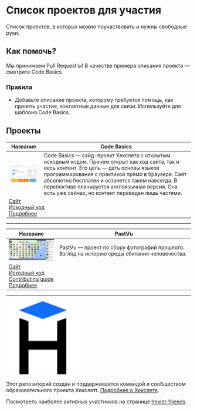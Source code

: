 # Список проектов для участия

Список проектов, в которых можно поучаствовать и нужны свободные руки.

## Как помочь?

Мы принимаем Pull Request'ы! В качестве примера описания проекта — смотрите Code Basics

### Правила

* Добавьте описание проекта, которому требуется помощь, как принять участие, контактные данные для связи. Используйте для шаблона Code Basics.

## Проекты

<table>
  <thead>
    <tr>
      <th>Название</th>
      <th>Code Basics</th>
    </tr>
  </thead>
  <tbody>
  <tr>
    <td><a href="https://code-basics.com" target="_blank"><img width="200px" src="./projects/code-basics/assets/codebasics.jpg"></a></td>
    <td>Code Basics — сайд-проект Хекслета с открытым исходным кодом. Причем открыт как код сайта, так и весь контент. Его цель — дать основы языков программирования с практикой прямо в браузере. Сайт абсолютно бесплатен и останется таким навсегда. В перспективе планируется англоязычная версия. Она есть уже сейчас, но контент переведен лишь частями.</td>
  </tr>
  <tr>
    <td colspan="2"><a href="https://code-basics.com/">Сайт</a> <br> <a href="https://github.com/hexlet-basics">Исходный код</a> </br> <a href="./projects/code-basics/README.md">Подробнее</a></td>
  </tr>
  </tbody>
</table>

---

<table>
  <thead>
  <tr>
    <th>Название</th>
    <th>PastVu</th>
  </tr>
  </thead>
  <tbody>
  <tr>
    <td><a href="https://pastvu.com/" target="_blank"><img width="200px" src="./projects/pastvu/assets/pastvu.png"></a></td>
    <td>PastVu — проект по сбору фотографий прошлого. Взгляд на историю среды обитания человечества.</td>
  </tr>
  <tr>
    <td colspan="2"><a href="https://pastvu.com/">Сайт</a> </br> <a href="https://github.com/PastVu/pastvu">Исходный код</a> </br> <a href="https://github.com/PastVu/pastvu/blob/master/CONTRIBUTING.md">Contributing guide</a> </br> <a href="/projects/pastvu/README.md">Подробнее</a></td>
  </tr>
  </tbody>
</table>

---

<a href="https://hexlet.io/?utm_source=github&utm_medium=link&utm_campaign=ru-projects-for-contributing"><img height="200" alt="Логотип Хекслета" src="https://raw.githubusercontent.com/Hexlet/assets/master/images/hexlet_logo128.png"></a>

Этот репозиторий создан и поддерживается командой и сообществом образовательного проекта Хекслетt. [Подробнее о Хекслете](https://hexlet.io/?utm_source=github&utm_medium=link&utm_campaign=ru-projects-for-contributing).

Посмотреть наиболее активных участников на странице [hexlet-friends](https://friends.hexlet.io/).
